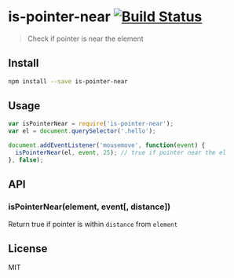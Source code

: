 # is-pointer-near [![Build Status][travis-image]][travis-url]

> Check if pointer is near the element

## Install

```sh
npm install --save is-pointer-near
```

## Usage

```js
var isPointerNear = require('is-pointer-near');
var el = document.querySelector('.hello');

document.addEventListener('mousemove', function(event) {
  isPointerNear(el, event, 25); // true if pointer near the el
}, false);
```

## API

### isPointerNear(element, event[, distance])

Return true if pointer is within `distance` from `element`

## License

MIT

[travis-url]: https://travis-ci.org/andrepolischuk/is-pointer-near
[travis-image]: https://travis-ci.org/andrepolischuk/is-pointer-near.svg?branch=master
